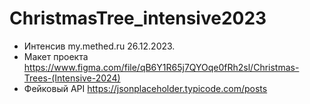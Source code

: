 # ChristmasTree_intensive2023

- Интенсив my.methed.ru 26.12.2023.
- Макет проекта https://www.figma.com/file/qB6Y1R65j7QYOqe0fRh2sl/Christmas-Trees-(Intensive-2024)
- Фейковый API https://jsonplaceholder.typicode.com/posts
